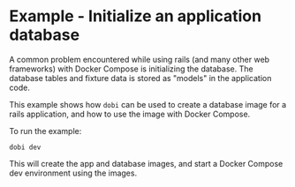
# Example - Initialize an application database

A common problem encountered while using rails (and many other web frameworks)
with Docker Compose is initializing the database. The database tables and fixture
data is stored as "models" in the application code.

This example shows how `dobi` can be used to create a database image for a rails
application, and how to use the image with Docker Compose.

To run the example:

    dobi dev


This will create the app and database images, and start a Docker Compose dev
environment using the images.
